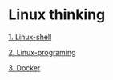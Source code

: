 # Linux thinking


[1. Linux-shell](./1-linux-shell-homework/README.md)

[2. Linux-programing](./2-linux-programing/README.md)

[3. Docker](./3-docker/README.md)

